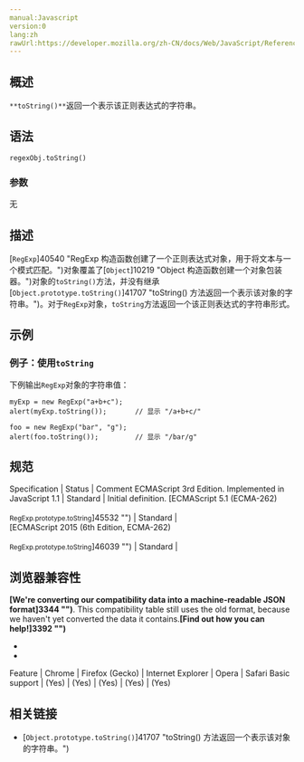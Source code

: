 ```yaml
---
manual:Javascript
version:0
lang:zh
rawUrl:https://developer.mozilla.org/zh-CN/docs/Web/JavaScript/Reference/Global_Objects/RegExp/toString
---
```






## 概述<a name="Summary"></a>


`**toString()**`返回一个表示该正则表达式的字符串。


## 语法<a name="Syntax"></a>

```
regexObj.toString()
```

### 参数<a name="Parameters"></a>


无


## 描述<a name="Description"></a>


[`RegExp`]40540 "RegExp 构造函数创建了一个正则表达式对象，用于将文本与一个模式匹配。")对象覆盖了[`Object`]10219 "Object 构造函数创建一个对象包装器。")对象的`toString()`方法，并没有继承[`Object.prototype.toString()`]41707 "toString() 方法返回一个表示该对象的字符串。")。对于`RegExp`对象，`toString`方法返回一个该正则表达式的字符串形式。


## 示例<a name="Examples"></a>

### 例子：使用`toString`<a name="Example:_Using_toString"></a>


下例输出`RegExp`对象的字符串值：


```
myExp = new RegExp("a+b+c");
alert(myExp.toString());       // 显示 "/a+b+c/"

foo = new RegExp("bar", "g");
alert(foo.toString());         // 显示 "/bar/g"
```

## 规范<a name="规范"></a>

Specification | Status | Comment 
ECMAScript 3rd Edition. Implemented in JavaScript 1.1 | Standard | Initial definition. 
[ECMAScript 5.1 (ECMA-262)<br></br><small>RegExp.prototype.toString</small>]45532 "") | Standard |  
[ECMAScript 2015 (6th Edition, ECMA-262)<br></br><small>RegExp.prototype.toString</small>]46039 "") | Standard |  


## 浏览器兼容性<a name="浏览器兼容性"></a>


**[We&#39;re converting our compatibility data into a machine-readable JSON format]3344 "")**. This compatibility table still uses the old format, because we haven&#39;t yet converted the data it contains.**[Find out how you can help!]3392 "")**


* 
* 

Feature | Chrome | Firefox (Gecko) | Internet Explorer | Opera | Safari 
Basic support | (Yes) | (Yes) | (Yes) | (Yes) | (Yes) 




## 相关链接<a name="See_Also"></a>

* [`Object.prototype.toString()`]41707 "toString() 方法返回一个表示该对象的字符串。")



